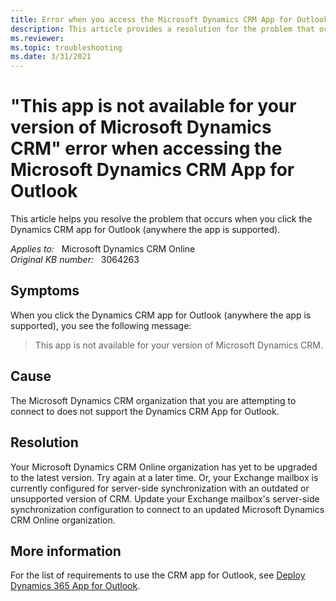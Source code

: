 ```yaml
---
title: Error when you access the Microsoft Dynamics CRM App for Outlook
description: This article provides a resolution for the problem that occurs when you click the Dynamics CRM app for Outlook (anywhere the app is supported).
ms.reviewer: 
ms.topic: troubleshooting
ms.date: 3/31/2021
---
```

# "This app is not available for your version of Microsoft Dynamics CRM" error when accessing the Microsoft Dynamics CRM App for Outlook

This article helps you resolve the problem that occurs when you click the Dynamics CRM app for Outlook (anywhere the app is supported).

_Applies to:_ &nbsp; Microsoft Dynamics CRM Online  
_Original KB number:_ &nbsp; 3064263

## Symptoms

When you click the Dynamics CRM app for Outlook (anywhere the app is supported), you see the following message:

> This app is not available for your version of Microsoft Dynamics CRM.

## Cause

The Microsoft Dynamics CRM organization that you are attempting to connect to does not support the Dynamics CRM App for Outlook.

## Resolution

Your Microsoft Dynamics CRM Online organization has yet to be upgraded to the latest version. Try again at a later time. Or, your Exchange mailbox is currently configured for server-side synchronization with an outdated or unsupported version of CRM. Update your Exchange mailbox's server-side synchronization configuration to connect to an updated Microsoft Dynamics CRM Online organization.

## More information

For the list of requirements to use the CRM app for Outlook, see [Deploy Dynamics 365 App for Outlook](/previous-versions/dynamicscrm-2016/administering-dynamics-365/dn946901(v=crm.8)).

